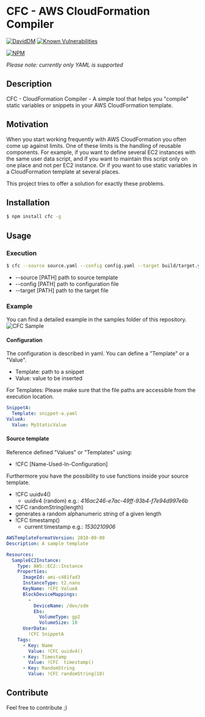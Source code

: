 # CFC - AWS CloudFormation Compiler
[![DavidDM](https://david-dm.org/LukasMusebrink/cfc.svg)](https://david-dm.org/LukasMusebrink/cfc.svg)
[![Known Vulnerabilities](https://snyk.io/test/github/LukasMusebrink/cfc/badge.svg)](https://snyk.io/test/github/LukasMusebrink/cfc)

[![NPM](https://nodei.co/npm/cfc.png?compact=true)](https://nodei.co/npm/cfc/)

*Please note: currently only YAML is supported*
## Description
CFC - CloudFormation Compiler - A simple tool that helps you "compile" static variables or snippets in your AWS CloudFormation template.

## Motivation
When you start working frequently with AWS CloudFormation you often come up against limits. One of these limits is the handling of reusable components.  For example, if you want to define several EC2 instances with the same user data script, and if you want to maintain this script only on one place and not per EC2 instance. Or if you want to use static variables in a CloudFormation template at several places.

This project tries to offer a solution for exactly these problems.


## Installation
```sh
$ npm install cfc -g
```

## Usage
### Execution
```sh
$ cfc --source source.yaml --config config.yaml --target build/target.yaml
```
- --source [PATH] path to source template
- --config [PATH] path to configuration file
- --target [PATH] path to the target file

### Example
You can find a detailed example in the samples folder of this repository.
![CFC Sample](https://itonaut.com/wp-content/uploads/2018/04/cfc_sample_1.0.0.gif)

#### Configuration
The configuration is described in yaml. You can define a "Template" or a "Value".

- Template: path to a snippet
- Value: value to be inserted

For Templates: Please make sure that the file paths are accessible from the execution location.


```yaml
SnippetA:
  Template: snippet-a.yaml
ValueA:
  Value: MyStaticValue
```

#### Source template
Reference defined "Values" or "Templates" using:
- !CFC [Name-Used-In-Configuration]

Furthermore you have the possibility to use functions inside your source template.

- !CFC uuidv4()
  - uuidv4 (random) e.g.: *416ac246-e7ac-49ff-93b4-f7e94d997e6b*
- !CFC randomString(length)
 - generates a random alphanumeric string of a given length
- !CFC timestamp()
  - current timestamp e.g.: *1530210906*

```yaml
AWSTemplateFormatVersion: 2010-09-09
Description: A sample template

Resources:
  SampleEC2Instance:
    Type: AWS::EC2::Instance
    Properties:
      ImageId: ami-c481fad3
      InstanceType: t2.nano
      KeyName: !CFC ValueA
      BlockDeviceMappings:
        -
          DeviceName: /dev/sdm
          Ebs:
            VolumeType: gp2
            VolumeSize: 10
      UserData:
        !CFC SnippetA
    Tags:
      - Key: Name
        Value: !CFC uuidv4()
      - Key: Timestamp
        Value: !CFC  timestamp()
      - Key: RandomString
        Value: !CFC randomString(10)
```
## Contribute
Feel free to contribute ;)
